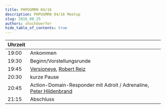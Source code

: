 ```yaml
---
title: PHPUGMRN 04/16
description: PHPUGMRN 04/16 Meetup
slug: 2016_08_25
authors: shochdoerfer
hide_table_of_contents: true
---
```


| Uhrzeit |                                                                                                          | 
|---------|----------------------------------------------------------------------------------------------------------|
| 19:00   | Ankommen                                                                                                 |
| 19:30   | Beginn/Vorstellungsrunde                                                                                 |
| 19:45   | [Versioneye](https://www.versioneye.com/de/), [Robert Reiz](https://twitter.com/RobertReiz)              |
| 20:30   | kurze Pause                                                                                              |
| 20:45   | Action-Domain-Responder mit Adroit / Adrenaline, [Peter Hildenbrand](https://twitter.com/dropdevcoding)  |
| 21:15   | Abschluss                                                                                                |
